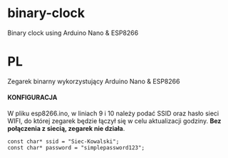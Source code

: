 # binary-clock
Binary clock using Arduino Nano &amp; ESP8266

# PL 
Zegarek binarny wykorzystujący Arduino Nano & ESP8266

#### KONFIGURACJA
W pliku esp8266.ino, w liniach 9 i 10 należy podać SSID oraz hasło sieci WIFI, do której zegarek będzie łączył się w celu aktualizacji godziny. **Bez połączenia z siecią, zegarek nie działa**.
```
const char* ssid = "Siec-Kowalski";
const char* password = "simplepassword123";
```
